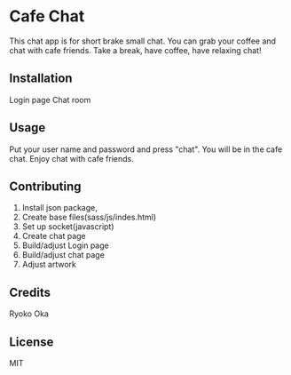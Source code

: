 # Cafe Chat

This chat app is for short brake small chat. You can grab your coffee and chat with cafe friends. Take a break, have coffee, have relaxing chat!

## Installation

Login page
Chat room

## Usage

Put your user name and password and press "chat".
You will be in the cafe chat.
Enjoy chat with cafe friends.

## Contributing

1. Install json package,
2. Create base files(sass/js/indes.html)
3. Set up socket(javascript)
4. Create chat page
5. Build/adjust Login page
6. Build/adjust chat page
7. Adjust artwork


## Credits

Ryoko Oka

## License

MIT
